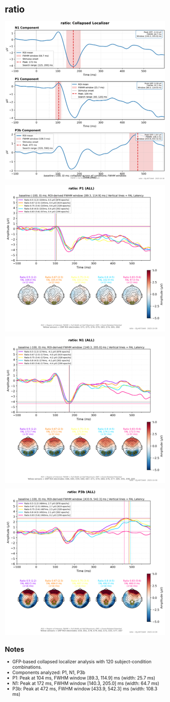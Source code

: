 # ratio

![figure](docs/assets/plots/ratio/ratio-collapsed_localizer.png)

![figure](docs/assets/plots/ratio/ratio-P1.png)

![figure](docs/assets/plots/ratio/ratio-N1.png)

![figure](docs/assets/plots/ratio/ratio-P3b.png)


## Notes

- GFP-based collapsed localizer analysis with 120 subject-condition combinations.
- Components analyzed: P1, N1, P3b
- P1: Peak at 104 ms, FWHM window [89.3, 114.9] ms (width: 25.7 ms)
- N1: Peak at 172 ms, FWHM window [140.3, 205.0] ms (width: 64.7 ms)
- P3b: Peak at 472 ms, FWHM window [433.9, 542.3] ms (width: 108.3 ms)
